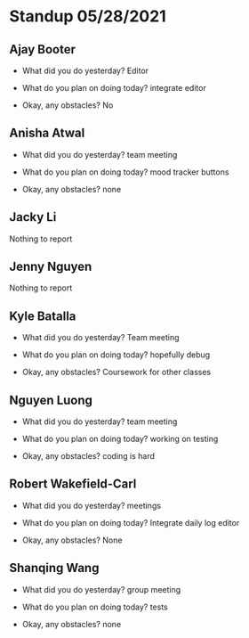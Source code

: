 # Standup 05/28/2021

## **Ajay Booter**

- What did you do yesterday? Editor

- What do you plan on doing today? integrate editor

- Okay, any obstacles? No

## **Anisha Atwal**

- What did you do yesterday? team meeting

- What do you plan on doing today? mood tracker buttons

- Okay, any obstacles? none

## **Jacky Li**

Nothing to report

## **Jenny Nguyen**

Nothing to report

## **Kyle Batalla**

- What did you do yesterday? Team meeting

- What do you plan on doing today? hopefully debug

- Okay, any obstacles? Coursework for other classes

## **Nguyen Luong**

- What did you do yesterday? team meeting

- What do you plan on doing today? working on testing

- Okay, any obstacles? coding is hard

## **Robert Wakefield-Carl**

- What did you do yesterday? meetings

- What do you plan on doing today? Integrate daily log editor

- Okay, any obstacles? None

## **Shanqing Wang**

- What did you do yesterday? group meeting

- What do you plan on doing today? tests

- Okay, any obstacles? none
